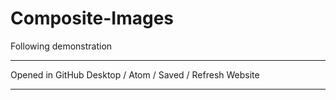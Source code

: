 # Composite-Images
Following demonstration

---

Opened in GitHub Desktop / Atom / Saved / Refresh Website

---
